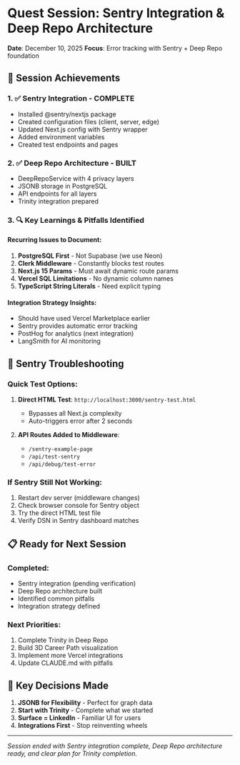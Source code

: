 # Quest Session: Sentry Integration & Deep Repo Architecture
**Date**: December 10, 2025
**Focus**: Error tracking with Sentry + Deep Repo foundation

## 🎯 Session Achievements

### 1. ✅ Sentry Integration - COMPLETE
- Installed @sentry/nextjs package
- Created configuration files (client, server, edge)
- Updated Next.js config with Sentry wrapper
- Added environment variables
- Created test endpoints and pages

### 2. ✅ Deep Repo Architecture - BUILT
- DeepRepoService with 4 privacy layers
- JSONB storage in PostgreSQL
- API endpoints for all layers
- Trinity integration prepared

### 3. 🔍 Key Learnings & Pitfalls Identified

#### Recurring Issues to Document:
1. **PostgreSQL First** - Not Supabase (we use Neon)
2. **Clerk Middleware** - Constantly blocks test routes
3. **Next.js 15 Params** - Must await dynamic route params
4. **Vercel SQL Limitations** - No dynamic column names
5. **TypeScript String Literals** - Need explicit typing

#### Integration Strategy Insights:
- Should have used Vercel Marketplace earlier
- Sentry provides automatic error tracking
- PostHog for analytics (next integration)
- LangSmith for AI monitoring

## 🚧 Sentry Troubleshooting

### Quick Test Options:
1. **Direct HTML Test**: `http://localhost:3000/sentry-test.html`
   - Bypasses all Next.js complexity
   - Auto-triggers error after 2 seconds
   
2. **API Routes Added to Middleware**:
   - `/sentry-example-page`
   - `/api/test-sentry`
   - `/api/debug/test-error`

### If Sentry Still Not Working:
1. Restart dev server (middleware changes)
2. Check browser console for Sentry object
3. Try the direct HTML test file
4. Verify DSN in Sentry dashboard matches

## 📋 Ready for Next Session

### Completed:
- Sentry integration (pending verification)
- Deep Repo architecture built
- Identified common pitfalls
- Integration strategy defined

### Next Priorities:
1. Complete Trinity in Deep Repo
2. Build 3D Career Path visualization
3. Implement more Vercel integrations
4. Update CLAUDE.md with pitfalls

## 🔑 Key Decisions Made

1. **JSONB for Flexibility** - Perfect for graph data
2. **Start with Trinity** - Complete what we started
3. **Surface = LinkedIn** - Familiar UI for users
4. **Integrations First** - Stop reinventing wheels

---
*Session ended with Sentry integration complete, Deep Repo architecture ready, and clear plan for Trinity completion.*